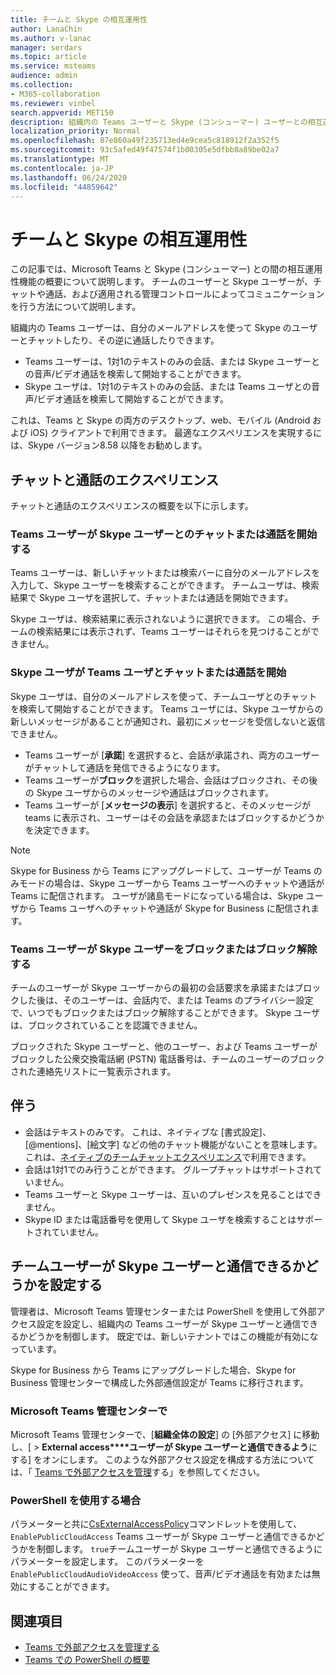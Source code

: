 ```yaml
---
title: チームと Skype の相互運用性
author: LanaChin
ms.author: v-lanac
manager: serdars
ms.topic: article
ms.service: msteams
audience: admin
ms.collection:
- M365-collaboration
ms.reviewer: vinbel
search.appverid: MET150
description: 組織内の Teams ユーザーと Skype (コンシューマー) ユーザーとの相互運用性機能について説明します。
localization_priority: Normal
ms.openlocfilehash: 87e860a49f235713ed4e9cea5c818912f2a352f5
ms.sourcegitcommit: 93c5afed49f47574f1b00305e5dfbb8a89be02a7
ms.translationtype: MT
ms.contentlocale: ja-JP
ms.lasthandoff: 06/24/2020
ms.locfileid: "44859642"
---
```

# <a name="teams-and-skype-interoperability"></a>チームと Skype の相互運用性

この記事では、Microsoft Teams と Skype (コンシューマー) との間の相互運用性機能の概要について説明します。 チームのユーザーと Skype ユーザーが、チャットや通話、および適用される管理コントロールによってコミュニケーションを行う方法について説明します。

組織内の Teams ユーザーは、自分のメールアドレスを使って Skype のユーザーとチャットしたり、その逆に通話したりできます。

- Teams ユーザーは、1対1のテキストのみの会話、または Skype ユーザーとの音声/ビデオ通話を検索して開始することができます。
- Skype ユーザは、1対1のテキストのみの会話、または Teams ユーザとの音声/ビデオ通話を検索して開始することができます。

これは、Teams と Skype の両方のデスクトップ、web、モバイル (Android および iOS) クライアントで利用できます。 最適なエクスペリエンスを実現するには、Skype バージョン8.58 以降をお勧めします。

## <a name="chat-and-calling-experience"></a>チャットと通話のエクスペリエンス

チャットと通話のエクスペリエンスの概要を以下に示します。

### <a name="teams-user-starts-a-chat-or-call-with-a-skype-user"></a>Teams ユーザーが Skype ユーザーとのチャットまたは通話を開始する

Teams ユーザーは、新しいチャットまたは検索バーに自分のメールアドレスを入力して、Skype ユーザーを検索することができます。  チームユーザは、検索結果で Skype ユーザを選択して、チャットまたは通話を開始できます。

Skype ユーザは、検索結果に表示されないように選択できます。 この場合、チームの検索結果には表示されず、Teams ユーザーはそれらを見つけることができません。

### <a name="skype-user-starts-a-chat-or-call-with-a-teams-user"></a>Skype ユーザが Teams ユーザとチャットまたは通話を開始

Skype ユーザは、自分のメールアドレスを使って、チームユーザとのチャットを検索して開始することができます。 Teams ユーザには、Skype ユーザからの新しいメッセージがあることが通知され、最初にメッセージを受信しないと返信できません。

- Teams ユーザーが [**承諾**] を選択すると、会話が承諾され、両方のユーザーがチャットして通話を発信できるようになります。
- Teams ユーザーが**ブロック**を選択した場合、会話はブロックされ、その後の Skype ユーザからのメッセージや通話はブロックされます。
- Teams ユーザーが [**メッセージの表示**] を選択すると、そのメッセージが teams に表示され、ユーザーはその会話を承認またはブロックするかどうかを決定できます。

> [!NOTE]
> Skype for Business から Teams にアップグレードして、ユーザーが Teams のみモードの場合は、Skype ユーザーから Teams ユーザーへのチャットや通話が Teams に配信されます。 ユーザが諸島モードになっている場合は、Skype ユーザから Teams ユーザへのチャットや通話が Skype for Business に配信されます。

### <a name="teams-user-blocks-or-unblocks-a-skype-user"></a>Teams ユーザーが Skype ユーザーをブロックまたはブロック解除する

チームのユーザーが Skype ユーザーからの最初の会話要求を承諾またはブロックした後は、そのユーザーは、会話内で、または Teams のプライバシー設定で、いつでもブロックまたはブロック解除することができます。 Skype ユーザは、ブロックされていることを認識できません。

ブロックされた Skype ユーザーと、他のユーザー、および Teams ユーザーがブロックした公衆交換電話網 (PSTN) 電話番号は、チームのユーザーのブロックされた連絡先リストに一覧表示されます。

## <a name="limitations"></a>伴う

- 会話はテキストのみです。 これは、ネイティブな [書式設定]、[@mentions]、[絵文字] などの他のチャット機能がないことを意味します。これは、[ネイティブのチームチャットエクスペリエンス](native-chat-for-external-users.md)で利用できます。
- 会話は1対1でのみ行うことができます。 グループチャットはサポートされていません。
- Teams ユーザーと Skype ユーザーは、互いのプレゼンスを見ることはできません。
- Skype ID または電話番号を使用して Skype ユーザを検索することはサポートされていません。

## <a name="set-whether-teams-users-can-communicate-with-skype-users"></a>チームユーザーが Skype ユーザーと通信できるかどうかを設定する

管理者は、Microsoft Teams 管理センターまたは PowerShell を使用して外部アクセス設定を設定し、組織内の Teams ユーザーが Skype ユーザーと通信できるかどうかを制御します。 既定では、新しいテナントではこの機能が有効になっています。

Skype for Business から Teams にアップグレードした場合、Skype for Business 管理センターで構成した外部通信設定が Teams に移行されます。

### <a name="in-the-microsoft-teams-admin-center"></a>Microsoft Teams 管理センターで

Microsoft Teams 管理センターで、[**組織全体の設定**] の [外部アクセス] に移動し、[  >  **External access****ユーザーが Skype ユーザーと通信できるよう**にする] をオンにします。 このような外部アクセス設定を構成する方法については、「 [Teams で外部アクセスを管理](https://docs.microsoft.com/microsoftteams/manage-external-access#allow-or-block-domains)する」を参照してください。

### <a name="using-powershell"></a>PowerShell を使用する場合

パラメーターと共に[CsExternalAccessPolicy](https://docs.microsoft.com/powershell/module/skype/set-csexternalaccesspolicy)コマンドレットを使用して、 ```EnablePublicCloudAccess``` Teams ユーザーが Skype ユーザーと通信できるかどうかを制御します。 ```true```チームユーザーが Skype ユーザーと通信できるようにパラメーターを設定します。 このパラメーターを ```EnablePublicCloudAudioVideoAccess``` 使って、音声/ビデオ通話を有効または無効にすることができます。

## <a name="related-topics"></a>関連項目

- [Teams で外部アクセスを管理する](manage-external-access.md)
- [Teams での PowerShell の概要](teams-powershell-overview.md)
